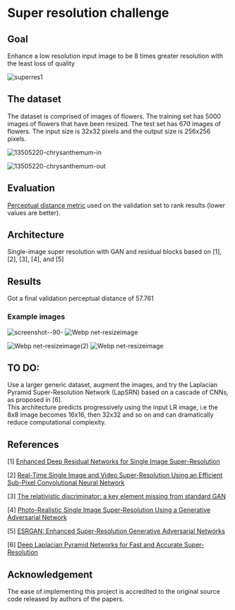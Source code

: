 # Super resolution challenge

## Goal
Enhance a low resolution input image to be 8 times greater resolution with the least loss of quality

![superres1](https://user-images.githubusercontent.com/14092419/110580059-e5c1fe80-818d-11eb-812a-6a30525fa7a1.jpg)


## The dataset
The dataset is comprised of images of flowers. The training set has 5000 images of flowers that have been resized. The test set has 670 images of flowers. The input size is 32x32 pixels and the output size is 256x256 pixels.

![13505220-chrysanthemum-in](https://user-images.githubusercontent.com/14092419/110653428-40d21080-81e3-11eb-9606-298e1c165462.jpg)                

![13505220-chrysanthemum-out](https://user-images.githubusercontent.com/14092419/110653451-4596c480-81e3-11eb-82b7-c7914ad84d0e.jpg)



## Evaluation
[Perceptual distance metric](https://www.compuphase.com/cmetric.htm) used on the validation set to rank results (lower values are better).

## Architecture
Single-image super resolution with GAN and residual blocks based on [1], [2], [3], [4], and [5]

## Results
Got a final validation perceptual distance of 57.761

### Example images
![screenshot--90-](https://user-images.githubusercontent.com/14092419/110655314-f3ef3980-81e4-11eb-9fcd-702c69b11fb0.png)        ![Webp net-resizeimage](https://user-images.githubusercontent.com/14092419/110655691-47fa1e00-81e5-11eb-9309-88023724dbd7.png) <br/>

![Webp net-resizeimage(2)](https://user-images.githubusercontent.com/14092419/110656333-dd95ad80-81e5-11eb-9170-da938aa86e65.png)    ![Webp net-resizeimage](https://user-images.githubusercontent.com/14092419/110656361-e2f2f800-81e5-11eb-9a1b-fa148a30526a.png)


## TO DO:
Use a larger generic dataset, augment the images, and try the Laplacian Pyramid Super-Resolution Network (LapSRN) based on a cascade of CNNs, as proposed in [6].<br/>
This architecture predicts progressively using the input LR image, i.e the 8x8 image becomes 16x16, then 32x32 and so on and can dramatically reduce computational complexity.

## References
[1] [Enhanced Deep Residual Networks for Single Image Super-Resolution](https://arxiv.org/abs/1707.02921)

[2] [Real-Time Single Image and Video Super-Resolution Using an Efficient Sub-Pixel Convolutional Neural Network](https://arxiv.org/abs/1609.05158)

[3] [The relativistic discriminator: a key element missing from standard GAN](https://arxiv.org/abs/1807.00734)

[4] [Photo-Realistic Single Image Super-Resolution Using a Generative Adversarial Network](https://arxiv.org/abs/1609.04802)

[5] [ESRGAN: Enhanced Super-Resolution Generative Adversarial Networks](https://arxiv.org/abs/1809.00219)

[6] [Deep Laplacian Pyramid Networks for Fast and Accurate Super-Resolution](https://arxiv.org/abs/1704.03915)

## Acknowledgement
The ease of implementing this project is accredited to the original source code released by authors of the papers.
